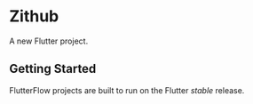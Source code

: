 # Zithub

A new Flutter project.

## Getting Started

FlutterFlow projects are built to run on the Flutter _stable_ release.
